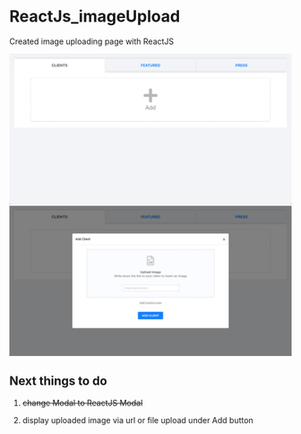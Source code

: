 # ReactJs_imageUpload
Created image uploading page with ReactJS

![Preview](https://github.com/DaYeonHan/ReactJs_imageUpload/blob/master/src/image/1.png "Preview1.png")
![Preview](https://github.com/DaYeonHan/ReactJs_imageUpload/blob/master/src/image/2.png "Preview2.png")


Next things to do
------
1) ~~change Modal to ReactJS Modal~~

2) display uploaded image via url or file upload under Add button
